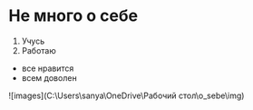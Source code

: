 # Не много о себе
1. Учусь
2. Работаю
- все нравится
- всем доволен

![images](C:\Users\sanya\OneDrive\Рабочий стол\o_sebe\img)
